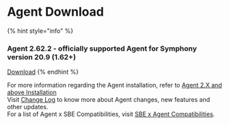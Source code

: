 # Agent Download

{% hint style="info" %}
### Agent 2.62.2 - officially supported Agent for Symphony version 20.9 \(1.62+\)

[Download](https://storage.googleapis.com/sym-platform/developers/rest-api/agent-2.62.2.zip)
{% endhint %}

For more information regarding the Agent installation, refer to [Agent 2.X and above Installation](agent-2.x-and-above-installation.md)  
Visit [Change Log](../change-log.md) to know more about Agent changes, new features and other updates.  
For a list of Agent x SBE Compatibilities, visit [SBE x Agent Compatibilities](sbe-x-agent-compatibility-matrix.md).

